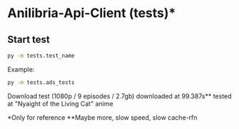 # Anilibria-Api-Client (tests)*
## Start test
```bash
py -m tests.test_name
```
Example:
```bash
py -m tests.ads_tests
```
Download test (1080p / 9 episodes / 2.7gb) downloaded at 99.387s** tested at "Nyaight of the Living Cat" anime

*Only for reference
**Maybe more, slow speed, slow cache-rfn